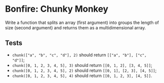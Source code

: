 # Bonfire: Chunky Monkey

Write a function that splits an array (first argument) into groups the length of size (second argument) and returns them as a multidimensional array.

## Tests

- `chunk(["a", "b", "c", "d"], 2)` should return `[["a", "b"], ["c", "d"]]`;
- `chunk([0, 1, 2, 3, 4, 5], 3)` should return `[[0, 1, 2], [3, 4, 5]]`;
- `chunk([0, 1, 2, 3, 4, 5], 2)` should return `[[0, 1], [2, 3], [4, 5]]`;
- `chunk([0, 1, 2, 3, 4, 5], 4)` should return `[[0, 1, 2, 3], [4, 5]]`.